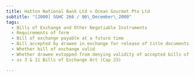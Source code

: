 ```yaml
---
title: Hatton National Bank Ltd v Ocean Gourmet Pte Ltd 
subtitle: "[2000] SGHC 266 / 06\_December\_2000"
tags:
  - Bills of Exchange and Other Negotiable Instruments
  - Requirements of form
  - Bill of exchange payable at a future time
  - Bill accepted by drawee in exchange for release of title documents to goods
  - Whether bill of exchange valid
  - Whether drawee estopped from denying validity of accepted bills of exchange
  - ss 3 & 11 Bills of Exchange Act (Cap 23)

---
```


